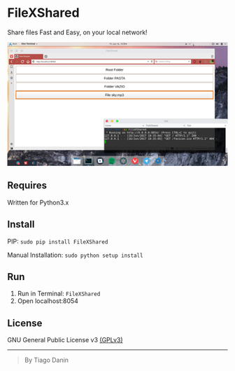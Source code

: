 # FileXShared
Share files Fast and Easy, on your local network!

![Screenshots](https://raw.githubusercontent.com/TiagoDanin/FileXShared/master/Screenshots.png)

## Requires
Written for Python3.x

## Install
PIP: `sudo pip install FileXShared`

Manual Installation: `sudo python setup install`

## Run
1. Run in Terminal: `FileXShared`
2. Open localhost:8054

## License
GNU General Public License v3 [(GPLv3)](https://github.com/TiagoDanin/FileXShared/blob/master/LICENSE)

---
> By Tiago Danin
